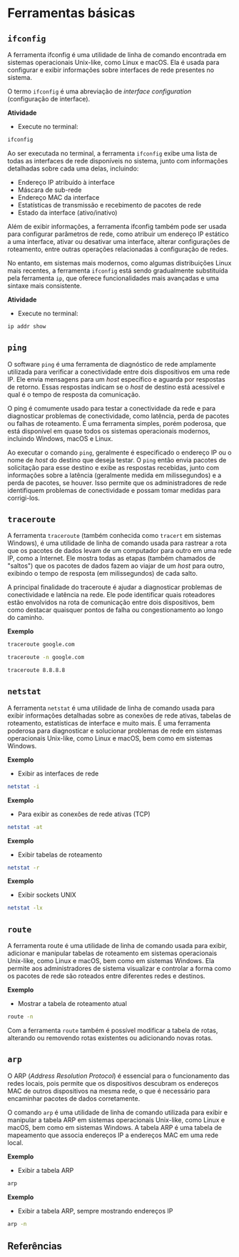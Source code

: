

# Ferramentas básicas

## `ifconfig`

A ferramenta ifconfig é uma utilidade de linha de comando encontrada em sistemas operacionais Unix-like, como Linux e macOS. Ela é usada para configurar e exibir informações sobre interfaces de rede presentes no sistema.

O termo `ifconfig` é uma abreviação de *interface configuration* (configuração de interface). 

<!-- marp --- -->

**Atividade**
- Execute no terminal:
```bash
ifconfig
```

<!-- marp --- -->

Ao ser executada no terminal, a ferramenta `ifconfig` exibe uma lista de todas as interfaces de rede disponíveis no sistema, junto com informações detalhadas sobre cada uma delas, incluindo:

- Endereço IP atribuído à interface
- Máscara de sub-rede
- Endereço MAC da interface
- Estatísticas de transmissão e recebimento de pacotes de rede
- Estado da interface (ativo/inativo)

<!-- marp --- -->

Além de exibir informações, a ferramenta ifconfig também pode ser usada para configurar parâmetros de rede, como atribuir um endereço IP estático a uma interface, ativar ou desativar uma interface, alterar configurações de roteamento, entre outras operações relacionadas à configuração de redes.

<!-- marp --- -->

No entanto, em sistemas mais modernos, como algumas distribuições Linux mais recentes, a ferramenta `ifconfig` está sendo gradualmente substituída pela ferramenta `ip`, que oferece funcionalidades mais avançadas e uma sintaxe mais consistente.

**Atividade**
- Execute no terminal:
```bash
ip addr show
```

## `ping`


O software `ping` é uma ferramenta de diagnóstico de rede amplamente utilizada para verificar a conectividade entre dois dispositivos em uma rede IP. Ele envia mensagens para um *host* específico e aguarda por respostas de retorno. Essas respostas indicam se o *host* de destino está acessível e qual é o tempo de resposta da comunicação.

<!-- marp --- -->

O ping é comumente usado para testar a conectividade da rede e para diagnosticar problemas de conectividade, como latência, perda de pacotes ou falhas de roteamento. É uma ferramenta simples, porém poderosa, que está disponível em quase todos os sistemas operacionais modernos, incluindo Windows, macOS e Linux.

<!-- marp --- -->

Ao executar o comando `ping`, geralmente é especificado o endereço IP ou o nome de *host* do destino que deseja testar. O `ping` então envia pacotes de solicitação para esse destino e exibe as respostas recebidas, junto com informações sobre a latência (geralmente medida em milissegundos) e a perda de pacotes, se houver. Isso permite que os administradores de rede identifiquem problemas de conectividade e possam tomar medidas para corrigi-los.

## `traceroute`

A ferramenta `traceroute` (também conhecida como `tracert` em sistemas Windows), é uma utilidade de linha de comando usada para rastrear a rota que os pacotes de dados levam de um computador para outro em uma rede IP, como a Internet. Ele mostra todas as etapas (também chamados de "saltos") que os pacotes de dados fazem ao viajar de um *host* para outro, exibindo o tempo de resposta (em milissegundos) de cada salto.

<!-- marp --- -->

A principal finalidade do traceroute é ajudar a diagnosticar problemas de conectividade e latência na rede. Ele pode identificar quais roteadores estão envolvidos na rota de comunicação entre dois dispositivos, bem como destacar quaisquer pontos de falha ou congestionamento ao longo do caminho.

**Exemplo**

```bash
traceroute google.com
```

```bash
traceroute -n google.com
```

```bash
traceroute 8.8.8.8
```

## `netstat`


A ferramenta `netstat` é uma utilidade de linha de comando usada para exibir informações detalhadas sobre as conexões de rede ativas, tabelas de roteamento, estatísticas de interface e muito mais. É uma ferramenta poderosa para diagnosticar e solucionar problemas de rede em sistemas operacionais Unix-like, como Linux e macOS, bem como em sistemas Windows.

**Exemplo**
- Exibir as interfaces de rede
```bash
netstat -i
```

**Exemplo**
- Para exibir as conexões de rede ativas (TCP)

```bash
netstat -at
```

**Exemplo**
- Exibir tabelas de roteamento
```bash
netstat -r
```
**Exemplo**
- Exibir sockets UNIX
```bash
netstat -lx
```

## `route`

A ferramenta route é uma utilidade de linha de comando usada para exibir, adicionar e manipular tabelas de roteamento em sistemas operacionais Unix-like, como Linux e macOS, bem como em sistemas Windows. Ela permite aos administradores de sistema visualizar e controlar a forma como os pacotes de rede são roteados entre diferentes redes e destinos.

**Exemplo**
- Mostrar a tabela de roteamento atual
```bash
route -n
```

<!-- marp --- -->

Com a ferramenta `route` também é possível modificar a tabela de rotas, alterando ou removendo rotas existentes ou adicionando novas rotas.

## `arp`

O ARP (*Address Resolution Protocol*) é essencial para o funcionamento das redes locais, pois permite que os dispositivos descubram os endereços MAC de outros dispositivos na mesma rede, o que é necessário para encaminhar pacotes de dados corretamente.

<!-- marp --- -->

O comando `arp` é uma utilidade de linha de comando utilizada para exibir e manipular a tabela ARP em sistemas operacionais Unix-like, como Linux e macOS, bem como em sistemas Windows. A tabela ARP é uma tabela de mapeamento que associa endereços IP a endereços MAC em uma rede local.

**Exemplo**
- Exibir a tabela ARP
```bash
arp
```

**Exemplo**
- Exibir a tabela ARP, sempre mostrando endereços IP
```bash
arp -n
```


## Referências

